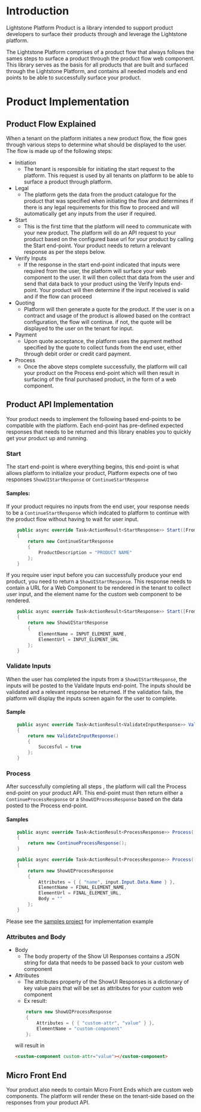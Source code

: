 # Introduction

Lightstone Platform Product is a library intended to support product developers to surface their products through and leverage the Lightstone platform.

The Lightstone Platform comprises of a product flow that always follows the sames steps to surface a product through the product flow web component. This library serves as the basis for all products that are built and surfaced through the Lightstone Platform, and contains all needed models and end points to be able to successfully surface your product.
# Product Implementation
## Product Flow Explained

When a tenant on the platform initiates a new product flow, the flow goes through various steps to determine what should be displayed to the user. The flow is made up of the following steps:

- Initiation
    - The tenant is responsible for initiating the start request to the platform. This request is used by all tenants on platform to be able to surface a product through platform.
- Legal
    - The platform gets the data from the product catalogue for the product that was specified when initiating the flow and determines if there is any legal requirements for this flow to proceed and will automatically get any inputs from the user if required.
- Start
    - This is the first time that the platform will need to communicate with your new product. The platform will do an API request to your product based on the configured base url for your product by calling the Start end-point.  Your product needs to return a relevant response as per the steps below.
- Verify Inputs
    - If the response in the start end-point indicated that inputs were required from the user, the platform will surface your web component to the user. It will then collect that data from the user and send that data back to your product using the Verify Inputs end-point. Your product will then determine if the input received is valid and if the flow can proceed
- Quoting
    - Platform will then generate a quote for the product. If the user is on a contract and usage of the product is allowed based on the contract configuration, the flow will continue. if not, the quote will be displayed to the user on the tenant for input.
- Payment
    - Upon quote acceptance, the platform uses the payment method specified by the quote to collect funds from the end user, either through debit order or credit card payment.
- Process
    - Once the above steps complete successfully, the platform will call your product on the Process end-point which will then result in surfacing of the final purchased product, in the form of a web component.
## Product API Implementation

Your product needs to implement the following based end-points to be compatible with the platform. Each end-point has pre-defined expected responses that needs to be returned and this library enables you to quickly get your product up and running.
### Start

The start end-point is where everything begins, this end-point is what allows platform to initialize your product, Platform expects one of two responses ``` ShowUIStartResponse ``` or ``` ContinueStartResponse ```

#### Samples:

If your product requires no inputs from the end user, your response needs to be a ```ContinueStartResponse``` which indcated to platform to continue with the product flow without having to wait for user input.

``` C#
    public async override Task<ActionResult<StartResponse>> Start([FromBody] ProductFlowInstanceStartModel input)
    {
        return new ContinueStartResponse
        {
            ProductDescription = "PRODUCT NAME"
        };
    }
```

If you require user input before you can successfully produce your end product, you need to return a ```ShowUIStartResponse```. This response needs to contain a URL for a Web Component to be rendered in the tenant to collect user input, and the element name for the custom web component to be rendered.

``` C#
    public async override Task<ActionResult<StartResponse>> Start([FromBody] ProductFlowInstanceStartModel input)
    {
        return new ShowUIStartResponse
        {
            ElementName = INPUT_ELEMENT_NAME,
            ElementUrl = INPUT_ELEMENT_URL
        };
    }
```
### Validate Inputs

When the user has completed the inputs from a ```ShowUIStartResponse```, the inputs will be posted to the Validate Inputs end-point. The inputs should be validated and a relevant response be returned. If the validation fails, the platform will display the inputs screen again for the user to complete.

#### Sample

``` C#
    public async override Task<ActionResult<ValidateInputResponse>> ValidateInputs([FromBody] ProductFlowInstanceInput<HelloWorldInput> input)
    {
        return new ValidateInputResponse()
        {
            Succesful = true
        };
    }

```
### Process

After successfully completing all steps , the platform will call the Process end-point on your product API. This end-point must then return either a ```ContinueProcessResponse``` or a ```ShowUIProcessResponse``` based on the data posted to the Process end-point.

#### Samples

``` C#
    public async override Task<ActionResult<ProcessResponse>> Process([FromBody] ProductFlowInstanceProcessModel<HelloWorldInput> input)
    {
        return new ContinueProcessResponse();
    }
```

``` C#
    public async override Task<ActionResult<ProcessResponse>> Process([FromBody] ProductFlowInstanceProcessModel<HelloWorldInput> input)
    {
        return new ShowUIProcessResponse
        {
            Attributes = { { "name", input.Input.Data.Name } },
            ElementName = FINAL_ELEMENT_NAME,
            ElementUrl = FINAL_ELEMENT_URL,
            Body = ""
        };
    }
```

Please see the [samples project](https://github.com/Lightstone-Group/Product.Sample.AspDotNet) for implementation example

### Attributes and Body

- Body
    - The body property of the Show UI Responses contains a JSON string for data that needs to be passed back to your custom web component
- Attributes
    - The attributes property of the ShowUI Responses is a dictionary of key value pairs that will be set as attributes for your custom web component
    - Ex result: 
    ``` C#
        return new ShowUIProcessResponse
        {
            Attributes = { { "custom-attr", "value" } },
            ElementName = "custom-component"
        };
    ```
    will result in
    ```html 
    <custom-component custom-attr="value"></custom-component> 
    ```

## Micro Front End

Your product also needs to contain Micro Front Ends which are custom web components.  The platform will render these on the tenant-side based on the responses from your product API.
